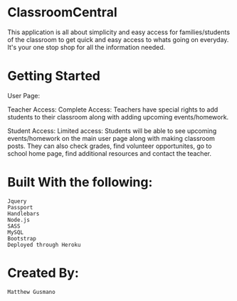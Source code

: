 # ClassroomCentral


This application is all about simplicity and easy access for families/students of the classroom to get quick and easy access to whats going on everyday.  It's your one stop shop for all the information needed.

# Getting Started

User Page:

Teacher Access:
	Complete Access: Teachers have special rights to add students to their classroom along with adding upcoming events/homework.

Student Access:
	Limited access: Students will be able to see upcoming events/homework on the main user page along with making classroom posts.  They can also check grades, find volunteer opportunites, go to school home page, find additional resources and contact the teacher.


# Built With the following:

	Jquery
	Passport
	Handlebars
	Node.js
	SASS
	MySQL
	Bootstrap
	Deployed through Heroku

# Created By:

	Matthew Gusmano



